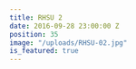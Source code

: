 ```yaml
---
title: RHSU 2
date: 2016-09-28 23:00:00 Z
position: 35
image: "/uploads/RHSU-02.jpg"
is_featured: true
---
```


